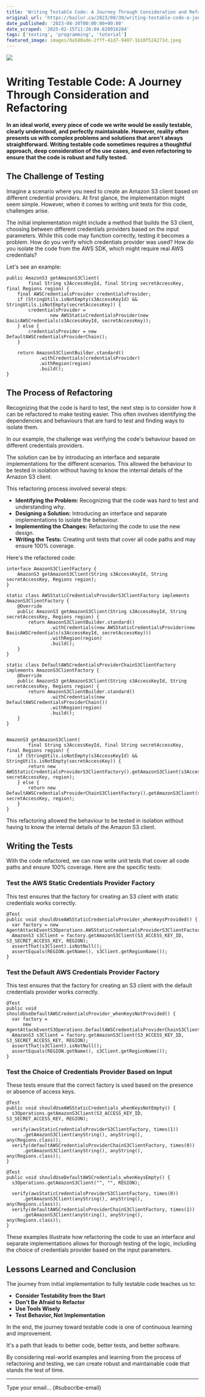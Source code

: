 ```yaml
---
title: 'Writing Testable Code: A Journey Through Consideration and Refactoring'
original_url: 'https://bazlur.ca/2023/08/30/writing-testable-code-a-journey-through-consideration-and-refactoring/'
date_published: '2023-08-30T00:00:00+00:00'
date_scraped: '2025-02-15T11:26:04.628916284'
tags: ['testing', 'programming', 'tutorial']
featured_image: images/8a588ade-2fff-41d7-9407-1b10f524271d.jpeg
---
```


![](images/8a588ade-2fff-41d7-9407-1b10f524271d.jpeg)

Writing Testable Code: A Journey Through Consideration and Refactoring
======================================================================

**In an ideal world, every piece of code we write would be easily testable, clearly understood, and perfectly maintainable. However, reality often presents us with complex problems and solutions that aren't always straightforward. Writing testable code sometimes requires a thoughtful approach, deep consideration of the use cases, and even refactoring to ensure that the code is robust and fully tested.**

The Challenge of Testing
------------------------

Imagine a scenario where you need to create an Amazon S3 client based on different credential providers. At first glance, the implementation might seem simple. However, when it comes to writing unit tests for this code, challenges arise.

The initial implementation might include a method that builds the S3 client, choosing between different credentials providers based on the input parameters. While this code may function correctly, testing it becomes a problem. How do you verify which credentials provider was used? How do you isolate the code from the AWS SDK, which might require real AWS credentials?  


Let's see an example:

```
public AmazonS3 getAmazonS3Client(
        final String s3AccessKeyId, final String secretAccessKey, final Regions region) {
    final AWSCredentialsProvider credentialsProvider;
    if (StringUtils.isNotEmpty(s3AccessKeyId) && StringUtils.isNotEmpty(secretAccessKey)) {
        credentialsProvider =
                new AWSStaticCredentialsProvider(new BasicAWSCredentials(s3AccessKeyId, secretAccessKey));
    } else {
        credentialsProvider = new DefaultAWSCredentialsProviderChain();
    }

    return AmazonS3ClientBuilder.standard()
            .withCredentials(credentialsProvider)
            .withRegion(region)
            .build();
}
```

The Process of Refactoring
--------------------------

Recognizing that the code is hard to test, the next step is to consider how it can be refactored to make testing easier. This often involves identifying the dependencies and behaviours that are hard to test and finding ways to isolate them.

In our example, the challenge was verifying the code's behaviour based on different credentials providers.  


The solution can be by introducing an interface and separate implementations for the different scenarios. This allowed the behaviour to be tested in isolation without having to know the internal details of the Amazon S3 client.

This refactoring process involved several steps:

* **Identifying the Problem:** Recognizing that the code was hard to test and understanding why.
* **Designing a Solution:** Introducing an interface and separate implementations to isolate the behaviour.
* **Implementing the Changes:** Refactoring the code to use the new design.
* **Writing the Tests:** Creating unit tests that cover all code paths and may ensure 100% coverage.

Here's the refactored code:

```
interface AmazonS3ClientFactory {
    AmazonS3 getAmazonS3Client(String s3AccessKeyId, String secretAccessKey, Regions region);
}

static class AWSStaticCredentialsProviderS3ClientFactory implements AmazonS3ClientFactory {
    @Override
    public AmazonS3 getAmazonS3Client(String s3AccessKeyId, String secretAccessKey, Regions region) {
        return AmazonS3ClientBuilder.standard()
                .withCredentials(new AWSStaticCredentialsProvider(new BasicAWSCredentials(s3AccessKeyId, secretAccessKey)))
                .withRegion(region)
                .build();
    }
}

static class DefaultAWSCredentialsProviderChainS3ClientFactory implements AmazonS3ClientFactory {
    @Override
    public AmazonS3 getAmazonS3Client(String s3AccessKeyId, String secretAccessKey, Regions region) {
        return AmazonS3ClientBuilder.standard()
                .withCredentials(new DefaultAWSCredentialsProviderChain())
                .withRegion(region)
                .build();
    }
}


AmazonS3 getAmazonS3Client(
        final String s3AccessKeyId, final String secretAccessKey, final Regions region) {
    if (StringUtils.isNotEmpty(s3AccessKeyId) && StringUtils.isNotEmpty(secretAccessKey)) {
        return new AWSStaticCredentialsProviderS3ClientFactory().getAmazonS3Client(s3AccessKeyId, secretAccessKey, region);
    } else {
        return new DefaultAWSCredentialsProviderChainS3ClientFactory().getAmazonS3Client(s3AccessKeyId, secretAccessKey, region);
    }
}
```

This refactoring allowed the behaviour to be tested in isolation without having to know the internal details of the Amazon S3 client.

Writing the Tests
-----------------

With the code refactored, we can now write unit tests that cover all code paths and ensure 100% coverage. Here are the specific tests:

### Test the AWS Static Credentials Provider Factory

This test ensures that the factory for creating an S3 client with static credentials works correctly.

```
@Test
public void shouldUseAWSStaticCredentialsProvider_whenKeysProvided() {
  var factory = new AgentAttackEventS3Operations.AWSStaticCredentialsProviderS3ClientFactory();
  AmazonS3 s3Client = factory.getAmazonS3Client(S3_ACCESS_KEY_ID, S3_SECRET_ACCESS_KEY, REGION);
  assertThat(s3Client).isNotNull();
  assertEquals(REGION.getName(), s3Client.getRegionName());
}
```

### Test the Default AWS Credentials Provider Factory

This test ensures that the factory for creating an S3 client with the default credentials provider works correctly.

```
@Test
public void shouldUseDefaultAWSCredentialsProvider_whenKeysNotProvided() {
  var factory =
      new AgentAttackEventS3Operations.DefaultAWSCredentialsProviderChainS3ClientFactory();
  AmazonS3 s3Client = factory.getAmazonS3Client(S3_ACCESS_KEY_ID, S3_SECRET_ACCESS_KEY, REGION);
  assertThat(s3Client).isNotNull();
  assertEquals(REGION.getName(), s3Client.getRegionName());
}
```

### Test the Choice of Credentials Provider Based on Input

These tests ensure that the correct factory is used based on the presence or absence of access keys.

```
@Test
public void shouldUseAWSStaticCredentials_whenKeysNotEmpty() {
  s3Operations.getAmazonS3Client(S3_ACCESS_KEY_ID, S3_SECRET_ACCESS_KEY, REGION);

  verify(awsStaticCredentialsProviderS3ClientFactory, times(1))
      .getAmazonS3Client(anyString(), anyString(), any(Regions.class));
  verify(defaultAWSCredentialsProviderChainS3ClientFactory, times(0))
      .getAmazonS3Client(anyString(), anyString(), any(Regions.class));
}

@Test
public void shouldUseDefaultAWSCredentials_whenKeysEmpty() {
  s3Operations.getAmazonS3Client("", "", REGION);

  verify(awsStaticCredentialsProviderS3ClientFactory, times(0))
      .getAmazonS3Client(anyString(), anyString(), any(Regions.class));
  verify(defaultAWSCredentialsProviderChainS3ClientFactory, times(1))
      .getAmazonS3Client(anyString(), anyString(), any(Regions.class));
}
```

These examples illustrate how refactoring the code to use an interface and separate implementations allows for thorough testing of the logic, including the choice of credentials provider based on the input parameters.

Lessons Learned and Conclusion
------------------------------

The journey from initial implementation to fully testable code teaches us to:

* **Consider Testability from the Start**
* **Don't Be Afraid to Refactor**
* **Use Tools Wisely**
* **Test Behavior, Not Implementation**

In the end, the journey toward testable code is one of continuous learning and improvement.

It's a path that leads to better code, better tests, and better software.

By considering real-world examples and learning from the process of refactoring and testing, we can create robust and maintainable code that stands the test of time.  

*** ** * ** ***

Type your email... {#subscribe-email}
